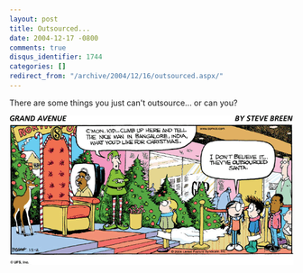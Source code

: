 ```yaml
---
layout: post
title: Outsourced...
date: 2004-12-17 -0800
comments: true
disqus_identifier: 1744
categories: []
redirect_from: "/archive/2004/12/16/outsourced.aspx/"
---
```


There are some things you just can't outsource... or can you?

![](/images/Outsourced.gif)

